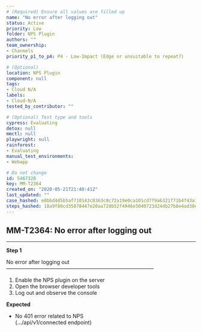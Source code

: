 ```yaml
---
# (Required) Ensure all values are filled up
name: "No error after logging out"
status: Active
priority: Low
folder: NPS Plugin
authors: ""
team_ownership: 
- Channels
priority_p1_to_p4: P4 - Low-Impact (Edge or unsuitable to repeat?)

# (Optional)
location: NPS Plugin
component: null
tags: 
- Cloud N/A
labels: 
- Cloud-N/A
tested_by_contributor: ""

# (Optional) Test type and tools
cypress: Evaluating
detox: null
mmctl: null
playwright: null
rainforest: 
- Evaluating
manual_test_environments: 
- Webapp

# Do not change
id: 5467328
key: MM-T2364
created_on: "2020-05-21T21:40:41Z"
last_updated: ""
case_hashed: e0bbd4d5b5af710143c8363c8c72a19e0ca101cd7f9a6321f71b4f43a14f48c787156c96d71c9bc1940ccd49315cfb0d
steps_hashed: 18a9f80cd35078447e20aa72db52f4946e5040723d24db27b8e4ad30e80f1fa93b8ff9b9346863d516c2ba0ffab2b64b
---
```


<!-- (Auto-generated) Based on frontmatter's "key" and "name" -->

## MM-T2364: No error after logging out

---

**Step 1**

No error after logging out\
————————————————————————————

1. Enable the NPS plugin on the server
2. Open the browser developer tools
3. Log out and observe the console

**Expected**

- No 401 error related to NPS\
  (.../api/v1/connected endpoint)
